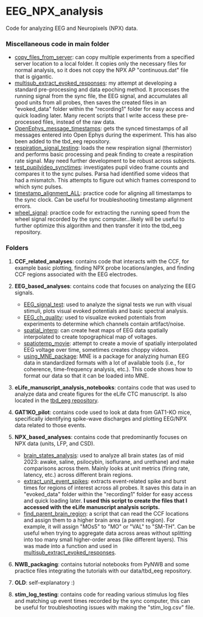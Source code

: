 # EEG_NPX_analysis

Code for analyzing EEG and Neuropixels (NPX) data.

### Miscellaneous code in main folder
- [copy_files_from_server](copy_files_from_server.py): can copy multiple experiments from a specified server location to a local folder. It copies only the necessary files for normal analysis, so it does not copy the NPX AP "continuous.dat" file that is gigantic.
- [multisub_extract_evoked_responses](multisub_extract_evoked_responses.ipynb): my attempt at developing a standard pre-processing and data epoching method. It processes the running signal from the sync file, the EEG signal, and accumulates all good units from all probes, then saves the created files in an "evoked_data" folder within the "recording1" folder for easy access and quick loading later. Many recent scripts that I write access these pre-processed files, instead of the raw data.
- [OpenEphys_message_timestamps](OpenEphys_message_timestamps.ipynb): gets the synced timestamps of all messages entered into Open Ephys during the experiment. This has also been added to the tbd_eeg repository.
- [respiration_signal_testing](respiration_signal_testing.ipynb): loads the new respiration signal (thermistor) and performs basic processing and peak finding to create a respiration rate signal. May need further development to be robust across subjects.
- [test_pupilvideo_synctimes](test_pupilvideo_synctimes.ipynb): investigates pupil video frame counts and compares it to the sync pulses. Parsa had identified some videos that had a mismatch. This attempts to figure out which frames correspond to which sync pulses.
- [timestamp_alignment_ALL](timestamp_alignment_ALL.ipynb): practice code for aligning all timestamps to the sync clock. Can be useful for troubleshooting timestamp alignment errors.
- [wheel_signal](wheel_signal.ipynb): practice code for extracting the running speed from the wheel signal recorded by the sync computer...likely will be useful to further optimize this algorithm and then transfer it into the tbd_eeg repository.

### Folders

1. **CCF_related_analyses**: contains code that interacts with the CCF, for example
basic plotting, finding NPX probe locations/angles, and finding CCF regions
associated with the EEG electrodes.

2. **EEG_based_analyses**: contains code that focuses on analyzing the EEG signals.
    - [EEG_signal_test](EEG_based_analyses/EEG_signal_test.ipynb): used to analyze the signal tests we run with visual stimuli, plots visual evoked potentials and basic spectral analysis.
    - [EEG_ch_quality](EEG_based_analyses/EEG_ch_quality.ipynb): used to visualize evoked potentials from experiments to determine which channels contain artifact/noise.
    - [spatial_interp](EEG_based_analyses/spatial_interp.ipynb): can create heat maps of EEG data spatially interpolated to create topographical map of voltages.
    - [spatiotemp_movie](EEG_based_analyses/spatiotemp_movie.ipynb): attempt to create a movie of spatially interpolated EEG voltage over time, sometimes creates choppy videos.
    - [using_MNE_package](EEG_based_analyses/using_MNE_package.ipynb): MNE is a package for analyzing human EEG data in standardized formats with a lot of available tools (i.e., for coherence, time-frequency analysis, etc.). This code shows how to format our data so that it can be loaded into MNE.

3. **eLife_manuscript_analysis_notebooks**: contains code that was used to analyze data and create figures for the eLife CTC manuscript. Is also located in the [tbd_eeg repository](https://github.com/AllenInstitute/tbd_eeg/tree/master/tbd_eeg/data_analysis/eLife_2023_analysis).

4. **GAT1KO_pilot**: contains code used to look at data from GAT1-KO mice, specifically identifying spike-wave discharges and plotting EEG/NPX data related to those events.

5. **NPX_based_analyses**: contains code that predominantly focuses on NPX data (units, LFP, and CSD).
    - [brain_states_analysis](NPX_based_analyses/brain_states_analysis.ipynb): used to analyze all brain states (as of mid 2023: awake, saline, psilocybin, isoflurane, and urethane) and make comparisons across them. Mainly looks at unit metrics (firing rate, latency, etc.) across different brain regions.
    - [extract_unit_event_spikes](NPX_based_analyses/extract_unit_event_spikes.ipynb): extracts event-related spike and burst times for regions of interest across all probes. It saves this data in an "evoked_data" folder within the "recording1" folder for easy access and quick loading later. **I used this script to create the files that I accessed with the eLife manuscript analysis scripts.**
    - [find_parent_brain_region](NPX_based_analyses/find_parent_brain_region.ipynb): a script that can read the CCF locations and assign them to a higher brain area (a parent region). For example, it will assign "MOs5" to "MO" or "VAL" to "SM-TH". Can be useful when trying to aggregate data across areas without splitting into too many small higher-order areas (like different layers). This was made into a function and used in [multisub_extract_evoked_responses](multisub_extract_evoked_responses.ipynb).

6. **NWB_packaging**: contains tutorial notebooks from PyNWB and some practice files integrating the tutorials with our data/tbd_eeg repository.

7. **OLD**: self-explanatory :)

8. **stim_log_testing**: contains code for reading various stimulus log files and matching up event times recorded by the sync computer, this can be useful for troubleshooting issues with making the "stim_log.csv" file.
